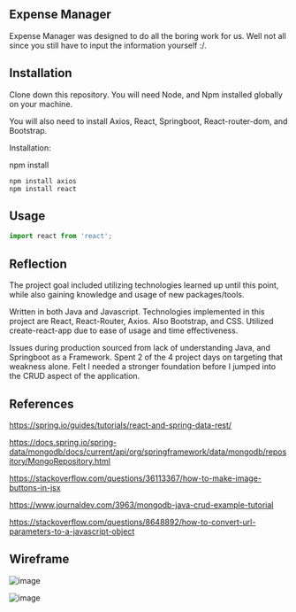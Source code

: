 ## Expense Manager

Expense Manager was designed to do all the boring work for us. Well not all since you still have to input the information yourself :/.

## Installation

Clone down this repository. You will need Node, and Npm installed globally on your machine.

You will also need to install Axios, React, Springboot, React-router-dom, and Bootstrap.

Installation:

npm install

```
npm install axios
npm install react

```

## Usage

```javascript
import react from 'react';
```

## Reflection

The project goal included utilizing technologies learned up until this point, while also gaining knowledge and usage of new packages/tools.

Written in both Java and Javascript. Technologies implemented in this project are React, React-Router, Axios. Also Bootstrap, and CSS. Utilized create-react-app due to ease of usage and time effectiveness.

Issues during production sourced from lack of understanding Java, and Springboot as a Framework. Spent 2 of the 4 project days on targeting that weakness alone. Felt I needed a stronger foundation before I jumped into the CRUD aspect of the application.

## References

https://spring.io/guides/tutorials/react-and-spring-data-rest/

https://docs.spring.io/spring-data/mongodb/docs/current/api/org/springframework/data/mongodb/repository/MongoRepository.html

https://stackoverflow.com/questions/36113367/how-to-make-image-buttons-in-jsx

https://www.journaldev.com/3963/mongodb-java-crud-example-tutorial

https://stackoverflow.com/questions/8648892/how-to-convert-url-parameters-to-a-javascript-object

## Wireframe

![image]()

![image]()
